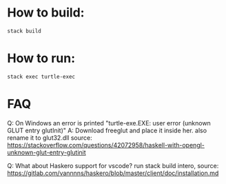 # How to build:

```stack build```

# How to run:

```stack exec turtle-exec```

# FAQ

Q: On Windows an error is printed "turtle-exe.EXE: user error (unknown GLUT entry glutInit)"
A: Download freeglut and place it inside her. also rename it to glut32.dll
source: https://stackoverflow.com/questions/42072958/haskell-with-opengl-unknown-glut-entry-glutinit

Q: What about Haskero support for vscode?
run stack build intero, source: https://gitlab.com/vannnns/haskero/blob/master/client/doc/installation.md